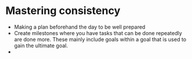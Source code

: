 # Mastering consistency
- Making a plan beforehand the day to be well prepared 
- Create milestones where you have tasks that can be done repeatedly are done more. These mainly include goals within a goal that is used to gain the ultimate goal. 
- 